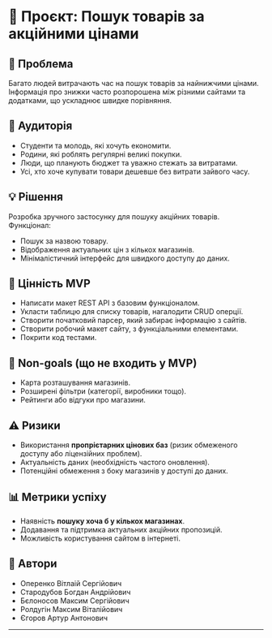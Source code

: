 # 🛒 Проєкт: Пошук товарів за акційними цінами

## 📌 Проблема
Багато людей витрачають час на пошук товарів за найнижчими цінами.  
Інформація про знижки часто розпорошена між різними сайтами та додатками, що ускладнює швидке порівняння.

## 🎯 Аудиторія
- Студенти та молодь, які хочуть економити.
- Родини, які роблять регулярні великі покупки.
- Люди, що планують бюджет та уважно стежать за витратами.
- Усі, хто хоче купувати товари дешевше без витрати зайвого часу.

## 💡 Рішення
Розробка зручного застосунку для пошуку акційних товарів.  
Функціонал:
- Пошук за назвою товару.
- Відображення актуальних цін з кількох магазинів.
- Мінімалістичний інтерфейс для швидкого доступу до даних.

## 🚀 Цінність MVP
- Написати макет REST API з базовим функціоналом.
- Укласти таблицю для списку товарів, нагалодити CRUD оперції.
- Створити початковий парсер, який забирає інформацію з сайтів.
- Створити робочий макет сайту, з функціальними елементами.
- Покрити код тестами.

## 🛑 Non-goals (що не входить у MVP)
- Карта розташування магазинів.  
- Розширені фільтри (категорії, виробники тощо).  
- Рейтинги або відгуки про магазини.  

## ⚠️ Ризики
- Використання **пропрієтарних цінових баз** (ризик обмеженого доступу або ліцензійних проблем).
- Актуальність даних (необхідність частого оновлення).
- Потенційні обмеження з боку магазинів у доступі до даних.

## 📊 Метрики успіху
- Наявність **пошуку хоча б у кількох магазинах**.  
- Додавання та підтримка актуальних акційних пропозицій.  
- Можливість користування сайтом в інтернеті.


## 👤 Автори
- Оперенко Вітлаій Сергійович
- Стародубов Богдан Андрійович
- Бєлоносов Максим Сергійович
- Ролдугін Максим Віталійович
- Єгоров Артур Антонович
---
